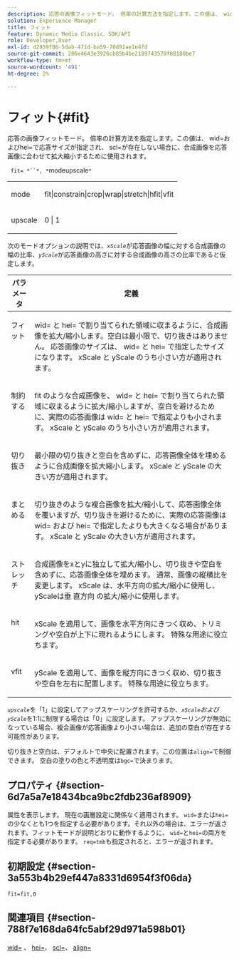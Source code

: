 ```yaml
---
description: 応答の画像フィットモード。 倍率の計算方法を指定します。この値は、 wid=およびhei=で応答サイズが指定され、 scl=が存在しない場合に、合成画像を応答画像に合わせて拡大縮小するために使用されます。
solution: Experience Manager
title: フィット
feature: Dynamic Media Classic、SDK/API
role: Developer,User
exl-id: d2939f86-5dab-471d-ba59-70d91ae1e4fd
source-git-commit: 206e4643e3926cb85b4be2189743578f88180be7
workflow-type: tm+mt
source-wordcount: '491'
ht-degree: 2%

---
```


# フィット{#fit}

応答の画像フィットモード。 倍率の計算方法を指定します。この値は、 wid=およびhei=で応答サイズが指定され、 scl=が存在しない場合に、合成画像を応答画像に合わせて拡大縮小するために使用されます。

` fit= *``*, *`modeupscale`*`

<table id="simpletable_50FBDC6B7CB2448891DD0F491DEB5ACF"> 
 <tr class="strow"> 
  <td class="stentry"> <p> <span class="codeph"> <span class="varname"> mode  </span> </span> </p> </td> 
  <td class="stentry"> <p> <span class="codeph"> fit|constrain|crop|wrap|stretch|hfit|vfit  </span> </p> </td> 
 </tr> 
 <tr class="strow"> 
  <td class="stentry"> <p> <span class="codeph"> <span class="varname"> upscale  </span> </span> </p> </td> 
  <td class="stentry"> <p> <span class="codeph"> 0 | 1 </span> </p> </td> 
 </tr> 
</table>

次のモードオプションの説明では、*`xScale`*&#x200B;が応答画像の幅に対する合成画像の幅の比率、*`yScale`*&#x200B;が応答画像の高さに対する合成画像の高さの比率であると仮定します。

<table id="table_33408ECA9D164AFAA249F8589060545E"> 
 <thead> 
  <tr> 
   <th colname="col1" class="entry"> パラメータ </th> 
   <th colname="col2" class="entry"> 定義 </th> 
  </tr> 
 </thead>
 <tbody> 
  <tr valign="top"> 
   <td colname="col1"> <p> <span class="codeph"> フィット </span> </p> </td> 
   <td colname="col2"> <p><span class="codeph"> wid= </span>と<span class="codeph"> hei= </span>で割り当てられた領域に収まるように、合成画像を拡大/縮小します。空白は最小限で、切り抜きはありません。 応答画像のサイズは、<span class="codeph"> wid= </span>と<span class="codeph"> hei= </span>で指定したサイズになります。 <span class="varname"> xScale </span>と<span class="varname"> yScale </span>のうち小さい方が適用されます。 </p> </td> 
  </tr> 
  <tr valign="top"> 
   <td colname="col1"> <p> <span class="codeph"> 制約する  </span> </p> </td> 
   <td colname="col2"> <p><span class="codeph"> fit </span>のような合成画像を、<span class="codeph"> wid= </span>と<span class="codeph"> hei= </span>で割り当てられた領域に収まるように拡大/縮小しますが、空白を避けるために、実際の応答画像は<span class="codeph"> wid= </span>と<span class="codeph"> hei= </span>で指定よりも小されます。 <span class="varname"> xScale </span>と<span class="varname"> yScale </span>のうち小さい方が適用されます。 </p> </td> 
  </tr> 
  <tr valign="top"> 
   <td colname="col1"> <p> <span class="codeph"> 切り抜き </span> </p> </td> 
   <td colname="col2"> <p>最小限の切り抜きと空白を含めずに、応答画像全体を埋めるように合成画像を拡大縮小します。 <span class="varname"> xScale </span>と<span class="varname"> yScale </span>の大きい方が適用されます。 </p> </td> 
  </tr> 
  <tr valign="top"> 
   <td colname="col1"> <p> <span class="codeph"> まとめる </span> </p> </td> 
   <td colname="col2"> <p><span class="codeph">切り抜き</span>のような複合画像を拡大/縮小して、応答画像全体を覆いますが、切り抜きを避けるために、実際の応答画像は<span class="codeph"> wid= </span>および<span class="codeph"> hei= </span>で指定したよりも大きくなる場合があります。 <span class="varname"> xScale </span>と<span class="varname"> yScale </span>の大きい方が適用されます。 </p> </td> 
  </tr> 
  <tr valign="top"> 
   <td colname="col1"> <p> <span class="codeph"> ストレッチ  </span> </p> </td> 
   <td colname="col2"> <p>合成画像をxとyに独立して拡大/縮小し、切り抜きや空白を含めずに、応答画像全体を埋めます。 通常、画像の縦横比を変更します。 <span class="varname"> xScale </span> は、水平方向の拡大/縮小に使用し、yScaleは垂 <span class="varname"> 直方向 </span> の拡大/縮小に使用します。 </p> </td> 
  </tr> 
  <tr valign="top"> 
   <td colname="col1"> <p> <span class="codeph"> hit  </span> </p> </td> 
   <td colname="col2"> <p><span class="varname"> xScale </span>を適用して、画像を水平方向にきつく収め、トリミングや空白が上下に現れるようにします。 特殊な用途に役立ちます。 </p> </td> 
  </tr> 
  <tr valign="top"> 
   <td colname="col1"> <p> <span class="codeph"> vfit  </span> </p> </td> 
   <td colname="col2"> <p><span class="varname"> yScale </span>を適用して、画像を縦方向にきつく収め、切り抜きや空白を左右に配置します。 特殊な用途に役立ちます。 </p> </td> 
  </tr> 
 </tbody> 
</table>

*`upscale`*&#x200B;を「1」に設定してアップスケーリングを許可するか、*`xScale`*および&#x200B;*`yScale`*&#x200B;を1:1に制限する場合は「0」に設定します。 アップスケーリングが無効になっている場合、複合画像が応答画像より小さい場合は、追加の空白が存在する可能性があります。

切り抜きと空白は、デフォルトで中央に配置されます。この位置は`align=`で制御できます。 空白の塗りの色と不透明度は`bgc=`で決まります。

## プロパティ {#section-6d7a5a7e18434bca9bc2fdb236af8909}

属性を表示します。 現在の画層設定に関係なく適用されます。 `wid=`または`hei=`の少なくとも1つを指定する必要があります。それ以外の場合は、エラーが返されます。フィットモードが説明どおりに動作するように、 `wid=`と`hei=`の両方を指定する必要があります。 `req=tmb`も指定されると、エラーが返されます。

## 初期設定 {#section-3a553b4b29ef447a8331d6954f3f06da}

`fit=fit,0`

## 関連項目 {#section-788f7e168da64fc5abf29d971a598b01}

[wid=](../../../../../is-api/http-ref/image-serving-api-ref/c-http-protocol-reference/c-command-reference/r-is-http-wid.md#reference-bfeadcb67bf4485f851eb21345527e47) 、 [hei=](../../../../../is-api/http-ref/image-serving-api-ref/c-http-protocol-reference/c-command-reference/r-is-http-hei.md#reference-6d6f556ccc0e4b98a815e8a5c1944a96)、 [scl=](../../../../../is-api/http-ref/image-serving-api-ref/c-http-protocol-reference/c-command-reference/r-scl.md#reference-b2a74e493d0d407e98fe350551ba3fcc)、 [align=](../../../../../is-api/http-ref/image-serving-api-ref/c-http-protocol-reference/c-command-reference/r-align.md#reference-b7d6b87c75124d78884f916dd6544bc7)
